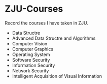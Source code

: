 # ZJU-Courses
Record the courses I have taken in ZJU.
- Data Structre
- Advanced Data Structre and Algorithms
- Computer Vision
- Computer Graphics
- Operating System
- Software Security
- Information Security
- Network Security
- Intelligent Acquisition of Visual Information

